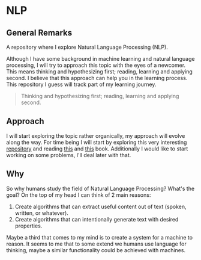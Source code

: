 # NLP

## General Remarks

A repository where I explore Natural Language Processing (NLP).

Although I have some background in machine learning and natural
language processing,
I will try to approach this topic with the eyes of a newcomer. This means thinking and hypothesizing first; reading, learning and applying second.
I believe that this approach can help you in the learning process.
This repository I guess will track part of my learning journey.

> Thinking and hypothesizing first; reading, learning and applying second.

## Approach

I will start exploring the topic rather organically,
my approach will evolve along the way.
For time being I will start by exploring this very interesting [repository](https://github.com/keon/awesome-nlp) and reading [this](https://web.stanford.edu/~jurafsky/slp3/ed3book_jan122022.pdf) and [this](https://www.amazon.com/Natural-Language-Processing-PyTorch-Applications/dp/1491978236/) book.
Additionally I would like to start working on some problems,
I'll deal later with that.

## Why

So why humans study the field of Natural Language Processing?
What's the goal?
On the top of my head I can think of 2 main reasons:

1) Create algorithms that can extract useful content out of text (spoken, written, or whatever).
2) Create algorithms that can intentionally generate text with desired properties.

Maybe a third that comes to my mind is to create a system for a machine to reason.
It seems to me that to some extend we humans use language for thinking,
maybe a similar functionality could be achieved with machines.

